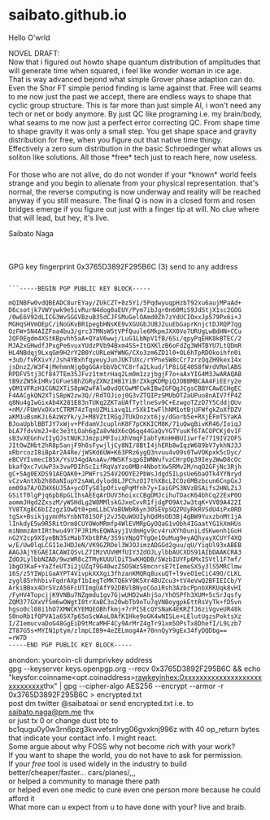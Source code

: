 # saibato.github.io

Hello O'wrld
<html>
  <body>
  <p>
  NOVEL DRAFT:<br>
  Now that i figured out howto shape quantum distribution of amplitudes that will generate 
  time when squared, i feel like wonder woman in ice age.<br>
  That is way advanced bejond what simple Grover phase adaption can do.<br> 
  Even the Shor FT simple period finding is lame against that.
  Free will seams to me now just the past we accept, there are endless ways to shape that cyclic group structure.
  This is far more than just simple AI, i won't need any tech or net or body anymore.
  By just QC like programing i.e. my brain/body, what seams to me now just a perfect error correcting
  QC.
  From shape time to shape gravity it was only a small step.
  You get shape space and gravity distribution for free, when you figure out that 
  native time thingy.<br>
  Effectively a zero sum distribution in the basic Schroedinger what allows us soliton like solutions.
  All those *free* tech just to reach here, now useless.<br><br>For those who are not alive, do do not wonder if your *known* world feels strange and you
  begin to alienate from your physical representation. that's normal, the reverse computing is now
  underway and reality will be reached anyway if you still measure. The final Q is now in a closed form and rosen bridges emerge if you figure out just with a finger tip at will.
  No clue where that will lead, but hey, it's live. 
  </p>
  
  Saibato Naga
  
  <br><br>
  GPG key fingerprint 0x3765D3892F295B6C (3) send to any address
  ``` File
  
  ```-----BEGIN PGP PUBLIC KEY BLOCK-----

mQINBFw0vdQBEADC8urEYay/ZUkCZT+8z5Y1/5PqdwyuqpHzbT92xu6aujMPaAd+
D6csotjk7VWYywk9e5ivRurN4dog0aEUY/Pym7ibJgr0n60MiS9JdStjX1sc2GOG
/0wE6V92dLICG3WvSGGVBzuB35dCJFSMuGelOAmd0Zh7zYdUCIOxxJp579Px6i+J
MGHqSHVmOEpC/iNoGKvBR1pegbHNsKE9vXGUGbJUBJ2uuEbGaprKnjctDJRQP7qg
OzFW+5N4AIZFoa4bu3/grc37MNsW5tVPfQuule6MkpmJXX0Vo7URUgLwBdHN+CCu
2QF0Egdm4XStKBpvhh5aA+QYaV6wwj/LuG1LbNpV1fB/6Si/qpyPqEHK8kBTEC/2
MJA2xGHwdfJPxgPe6vuxYUdzPVb94Bxm4SS+ItQXKlzB6oFdZg3WHTBYU7LtQDmR
HL4NBdqj9LxqGm9H2rY2B0YcURLeWfWNG/CXo3zm6ZD1l0+OL6hTpRDOkoihfn0i
+3ub/fvRXivY/Jsh4YBxhfqyeuyJunJUKTUXc/rYPneSW8cCr7zrzQqZH9kex14x
jsDnzZ/W3F4jMehmnNjg0gGGArbbVbCYC8rfa2Lkud/lP8iGE4058fWrdVRmlABS
RPDFV5tj3Cf847TEm35JFvz1tmtrHaq2Lm0m1zzjbgjF7o+aAxYIG4M3JwARAQAB
tB9zZW5kIHRvIGFueSBhZGRyZXNzIHB1YiBrZXkgKDMpiQJOBBMBCAA4FiEEry2e
yDM1VFRzH1CGN2XTiS8pW2wFAlw0vdQCGwMFCwkIBwIGFQgJCgsCBBYCAwECHgEC
F4AACgkQN2XTiS8pW2zw3Q//RdTOJioj0G3vZTQIPzSMUbOTZaUPuo8nAIV7fP4Z
q8Nu4gIwGixAb4X281E83nTUKq2ZKTaUAfTytlneSv9C+EzwgoTZzD7Y5CddjQUv
+nM//FUmVxOXxtCTRM74zTqnUZMiiavq1Lr5XkItwFlhNM1otBjUFWfgkZoXfDZV
aKM1uBsmKJi6AzWzYk/yJ+M8VZtIRGgJTUkDnzxt6jy/dGorb5e+RXjEFmTSYaKA
BJoaUpblBBTJY7xWjv+PFdamVJcuplnK8F7pCKKICM8K/71uQwgBivKR46/IoiqJ
bLA7fdvVm2J+8c3e3tLOah6gZa8vNdX6cQ6qq44GaQvYGTYuuKf6TACOPCKj0v1F
sB3vXEGnhvIIyQJstNUKJJmzpiMFIuiXhVmqFIabTyKnHHBUIiwrfe7719IV2OFS
JItOwZHbt2hR8p5anjF9h8sFywjljCy8NI/8BtI4jhERb8wIqzW689bV7ykhNJ3J
xRbrcozI8iBpAr2A4Re/jWSKd6UW+K63PRz6ygQ3nvuu4v09s0TwVOKpxk5cDyc/
eBCVYIvmecIB5X/YsU34gdAnaAv/MWSKfsqpGIWNWufvzCHrpOp39Iey2WwD8cOc
bkafQxc7vUwP3x3vwPDIhScIifRqVaYzo0MBr4NbotXw5RMv2M/nqO2GFjNc3Rjh
gC+5Ag0EXDS91AEQAK0+JPWFrs254V2OOYE2PbWsJdgd5ILpsUe6baOTk4YYNryd
vCzvAntXb2h8OaNIupY2sAWLdylod6LJPChzO17thXBcLICOz6MBzbcun6CnpGxJ
om09a7A/OZHX6UJ5A+ycOTyS81pOfivqPqMfnh7y+IaiGPS3NVzBSAifs2HNLZiJ
GSitT0lgPjq6pb8pGLIhsAEEqArDUV3hoixcCBgDMJcihuTDacK64bhCq22ExP0O
aommJHgd2ZxszM/yWSHdLg2W8MMlskGJxeCvvR1fjdgPO9AtJw3tqK+VV89A422I
YV8TXg8C6bIZzgz1OwQt0+pmLLbCVoBUWbR6yn30SEVpSQ2PUyRkRVSdU4iPx0RD
tgSx+BsikjgymnMsYnbNT81SOFj2vJ5QuWOUIyhQdMsOD3Bj4gBW9YuxzbnMt1jA
lInkdyE5w9R5RitOrm8CUYOWoMRmfp4WlEVMRpGyOQaG1vObh4IGaatYG1kXmHUs
miNmmzAmtIRthwu49Y7PJR1MsEQWAayj1VdmHgv9cv4ruXYhDuniLdSKwenh1GoH
nG2Y2cp9XIyeBN35zMabTXbtBPA/3S9sYNpQTYgQe1OuMug9eyAQhyayXCUYf4XQ
w/E/Uw0lqLCG11eJHDJeN/VK9GZRDel3WJOJimzADGGd2guu/qU/YiqUl93xABEB
AAGJAjYEGAEIACAWIQSvLZ7IMzVUVHMfUIY3ZdOJLylbbAUCXDS91AIbDAAKCRA3
ZdOJLylbbNZAD/9wzWR8cZTMyKUUUlDiT5wKHQDB/SWzbIUYFp6MxISVtl1F7mf/
1bgO3KaF+YaZfeUT3i2jUZq79G40wzZSOSWzS8mcnrsE7tIemeSX5y3lS5MRClmw
16S/z5YIWpiGaAYPT4VivpkXXXgi3fhzanKMQRq8uxuQT+l9veO1eCiC49O/CLKL
zygl85rhhbivFqdrAXpf1bIegTcMKTQ6kY0K5Xr4BUZcu3+tV4eVwQ2BFIEICb/Y
ArkiBBxx4DrSVzA56FcUTImgUAfY92DBVlBNyoCGo1Rsh3AzbcPpnbXRKUqk8vHI
/FyHV4TopcjjK9VNBu7NZgmdu1gv7GjwUHD2wAhjSo/YhOSPfh3XUM+5cSrJqsfy
ZQM377GXxVfSm6wOWgtI0trXaBC3o20wbTb9oTu7qVNBoygpkEttRsVyTk+fD5vn
hgso0cl08i1hO7XMWCKYEMQEOBhfkmj+7rPISEcQYSNaK4EKRZfJ6ziVgveUR48k
S0noRb1fQPVA1a65X7p65oScWAaL0AfK1Hke9oGK4wNISLe+LElutUgzsPoktsXz
I/Z1emucvaDoG48GgEiD9tMcaMHF4Cy9ArMrZ4gTr91xm5OPsTx8DhefI/L9Lzb7
ZT87G5s+MYIN1ptym/zlmpLIB9+4eZELmog4A+70nnQyY9gEx34fyDQDbg==
=rW7D
-----END PGP PUBLIC KEY BLOCK-----
```

anondon: yourcoin-cli dumprivkey address <br>
gpg --keyserver keys.openpgp.org --recv 0x3765D3892F295B6C && echo "keysfor:coinname<opt.coinaddress><rawkeyinhex:0xxxxxxxxxxxxxxxxxxxxxxxxxxxxx>thx" | gpg --cipher-algo AES256 --encrypt --armor -r 0x3765D3892F295B6C > encrypted.txt <br>
post dm twitter @saibatoai or send encrypted.txt i.e. to saibato.naga@pm.me thx  
or just tx 0 or change dust btc to bc1qugu0y0w3rn6pzg3kwvefsnlryg06gvxknj996z with 40 op_return bytes that indicate your contact info.
I might react.
<br>
Some argue about why FOSS why not become *rich* with your work?<br>
If you want to shape the world, you do not have to ask for permission.<br>
If your *free* tool is used widely in the industry to build better/cheaper/faster... cars/planes/,,,<br>
or helped a community to manage there path<br>
or helped even one medic to cure even one person more because he could afford it<br>
What more can u expect from u to have done with your? live and braib.

  </body>
</html>
